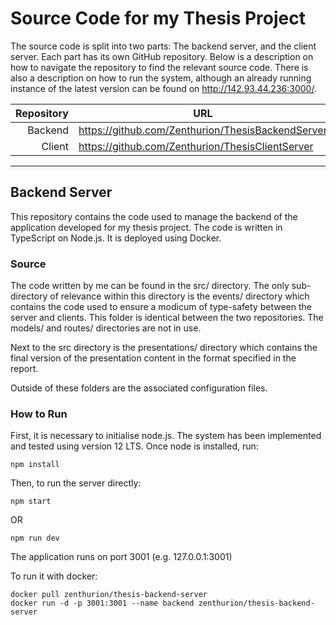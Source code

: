 # Source Code for my Thesis Project

The source code is split into two parts: The backend server, and the client server. Each part has its own GitHub repository. Below is a description on how to navigate the repository to find the relevant source code. There is also a description on how to run the system, although an already running instance of the latest version can be found on http://142.93.44.236:3000/.

| Repository | URL                                               |
| ---------: | ------------------------------------------------- |
|    Backend | https://github.com/Zenthurion/ThesisBackendServer |
|     Client | https://github.com/Zenthurion/ThesisClientServer  |

---

## Backend Server

This repository contains the code used to manage the backend of the application developed for my thesis project. The code is written in TypeScript on Node.js. It is deployed using Docker.

### Source

The code written by me can be found in the src/ directory. The only sub-directory of relevance within this directory is the events/ directory which contains the code used to ensure a modicum of type-safety between the server and clients. This folder is identical between the two repositories. The models/ and routes/ directories are not in use.

Next to the src directory is the presentations/ directory which contains the final version of the presentation content in the format specified in the report.

Outside of these folders are the associated configuration files.

### How to Run

First, it is necessary to initialise node.js. The system has been implemented and tested using version 12 LTS. Once node is installed, run:

```
npm install
```

Then, to run the server directly:

```
npm start
```

OR

```
npm run dev
```

The application runs on port 3001 (e.g. 127.0.0.1:3001)

To run it with docker:

```docker
docker pull zenthurion/thesis-backend-server
docker run -d -p 3001:3001 --name backend zenthurion/thesis-backend-server
```
